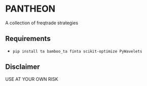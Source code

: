 # PANTHEON

A collection of freqtrade strategies


## Requirements
- `pip install ta bamboo_ta finta scikit-optimize PyWavelets`


## Disclaimer

USE AT YOUR OWN RISK

